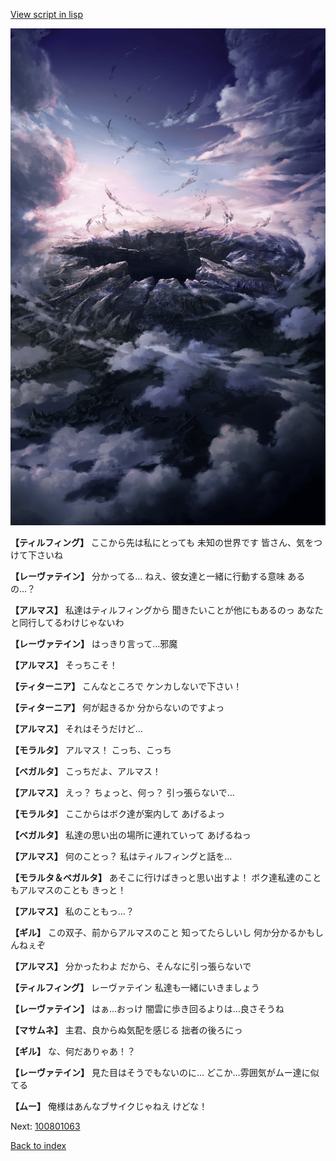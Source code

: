 [View script in lisp](../scripts/100801061.txt)

![101_hole.png](../images/backgrounds/101_hole.png)

**【ティルフィング】**
ここから先は私にとっても
未知の世界です
皆さん、気をつけて下さいね

**【レーヴァテイン】**
分かってる…
ねえ、彼女達と一緒に行動する意味
あるの…？

**【アルマス】**
私達はティルフィングから
聞きたいことが他にもあるのっ
あなたと同行してるわけじゃないわ

**【レーヴァテイン】**
はっきり言って…邪魔

**【アルマス】**
そっちこそ！

**【ティターニア】**
こんなところで
ケンカしないで下さい！

**【ティターニア】**
何が起きるか
分からないのですよっ

**【アルマス】**
それはそうだけど…

**【モラルタ】**
アルマス！
こっち、こっち

**【ベガルタ】**
こっちだよ、アルマス！

**【アルマス】**
えっ？
ちょっと、何っ？
引っ張らないで…

**【モラルタ】**
ここからはボク達が案内して
あげるよっ

**【ベガルタ】**
私達の思い出の場所に連れていって
あげるねっ

**【アルマス】**
何のことっ？
私はティルフィングと話を…

**【モラルタ＆ベガルタ】**
あそこに行けばきっと思い出すよ！
ボク達私達のこともアルマスのことも
きっと！

**【アルマス】**
私のこともっ…？

**【ギル】**
この双子、前からアルマスのこと
知ってたらしいし
何か分かるかもしんねぇぞ

**【アルマス】**
分かったわよ
だから、そんなに引っ張らないで

**【ティルフィング】**
レーヴァテイン
私達も一緒にいきましょう

**【レーヴァテイン】**
はぁ…おっけ
闇雲に歩き回るよりは…良さそうね

**【マサムネ】**
主君、良からぬ気配を感じる
拙者の後ろにっ

**【ギル】**
な、何だありゃあ！？

**【レーヴァテイン】**
見た目はそうでもないのに…
どこか…雰囲気がムー達に似てる

**【ムー】**
俺様はあんなブサイクじゃねえ
けどな！

Next: [100801063](100801063.md)

[Back to index](index.md)
